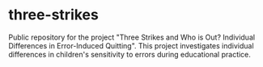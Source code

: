# three-strikes
Public repository for the project "Three Strikes and Who is Out? Individual Differences in Error-Induced Quitting". This project investigates individual differences in children's sensitivity to errors during educational practice. 
